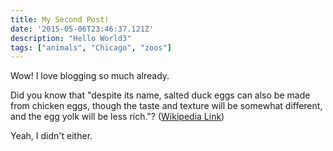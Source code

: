 ```yaml
---
title: My Second Post!
date: '2015-05-06T23:46:37.121Z'
description: "Hello World3"
tags: ["animals", "Chicago", "zoos"]
---
```


Wow! I love blogging so much already.

Did you know that "despite its name, salted duck eggs can also be made from
chicken eggs, though the taste and texture will be somewhat different, and the
egg yolk will be less rich."?
([Wikipedia Link](http://en.wikipedia.org/wiki/Salted_duck_egg))

Yeah, I didn't either.
